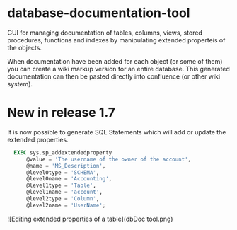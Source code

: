 # database-documentation-tool
GUI for managing documentation of tables, columns, views, stored procedures, functions and indexes by manipulating extended properteis of the objects.

When documentation have been added for each object (or some of them) you can create a wiki markup version for an entire database.
This generated documentation can then be pasted directly into confluence (or other wiki system).

# New in release 1.7
It is now possible to generate SQL Statements which will add or update the extended properties. 
```SQL
  EXEC sys.sp_addextendedproperty 
      @value = 'The username of the owner of the account', 
      @name = 'MS_Description', 
      @level0type = 'SCHEMA', 
      @level0name = 'Accounting', 
      @level1type = 'Table', 
      @level1name = 'account', 
      @level2type = 'Column', 
      @level2name = 'UserName';
``` 

![Editing extended properties of a table](dbDoc tool.png)

